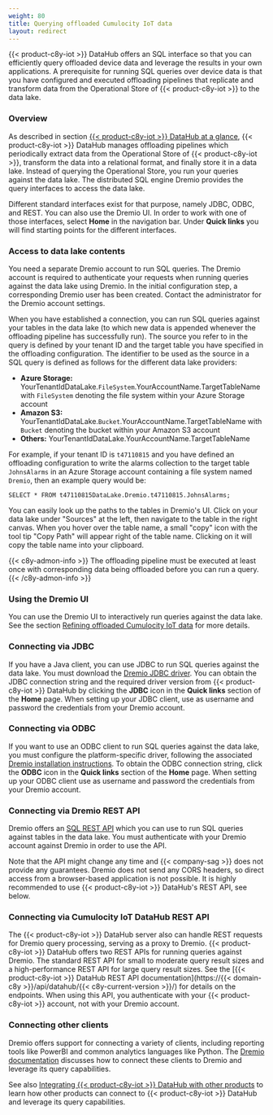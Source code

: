 ```yaml
---
weight: 80
title: Querying offloaded Cumulocity IoT data
layout: redirect
---
```


{{< product-c8y-iot >}} DataHub offers an SQL interface so that you can efficiently query offloaded device data and leverage the results in your own applications. A prerequisite for running SQL queries over device data is that you have configured and executed offloading pipelines that replicate and transform data from the Operational Store of {{< product-c8y-iot >}} to the data lake.

### Overview

As described in section [{{< product-c8y-iot >}} DataHub at a glance](/datahub/datahub-overview/#datahub-at-a-glance), {{< product-c8y-iot >}} DataHub manages offloading pipelines which periodically extract data from the Operational Store of {{< product-c8y-iot >}}, transform the data into a relational format, and finally store it in a data lake. Instead of querying the Operational Store, you run your queries against the data lake. The distributed SQL engine Dremio provides the query interfaces to access the data lake.

Different standard interfaces exist for that purpose, namely JDBC, ODBC, and REST. You can also use the Dremio UI. In order to work with one of those interfaces, select **Home** in the navigation bar. Under **Quick links** you will find starting points for the different interfaces.

### Access to data lake contents

You need a separate Dremio account to run SQL queries. The Dremio account is required to authenticate your requests when running queries against the data lake using Dremio. In the initial configuration step, a corresponding Dremio user has been created. Contact the administrator for the Dremio account settings.

When you have established a connection, you can run SQL queries against your tables in the data lake (to which new data is appended whenever the offloading pipeline has successfully run). The source you refer to in the query is defined by your tenant ID and the target table you have specified in the offloading configuration. The identifier to be used as the source in a SQL query is defined as follows for the different data lake providers:

* **Azure Storage:** YourTenantIdDataLake.`FileSystem`.YourAccountName.TargetTableName with `FileSystem` denoting the file system within your Azure Storage account
* **Amazon S3:** YourTenantIdDataLake.`Bucket`.YourAccountName.TargetTableName with `Bucket` denoting the bucket within your Amazon S3 account
* **Others:** YourTenantIdDataLake.YourAccountName.TargetTableName

For example, if your tenant ID is `t47110815` and you have defined an offloading configuration to write the alarms collection to the target table `JohnsAlarms` in an Azure Storage account containing a file system named `Dremio`, then an example query would be:

```
SELECT * FROM t47110815DataLake.Dremio.t47110815.JohnsAlarms;
```
You can easily look up the paths to the tables in Dremio's UI. Click on your data lake under "Sources" at the left, then navigate to the table in the right canvas. When you hover over the table name, a small "copy" icon with the tool tip "Copy Path" will appear right of the table name. Clicking on it will copy the table name into your clipboard.

{{< c8y-admon-info >}}
The offloading pipeline must be executed at least once with corresponding data being offloaded before you can run a query.
{{< /c8y-admon-info >}}

### Using the Dremio UI

You can use the Dremio UI to interactively run queries against the data lake. See the section [Refining offloaded Cumulocity IoT data](/datahub/working-with-datahub/#refining-offloaded) for more details.

### Connecting via JDBC

If you have a Java client, you can use JDBC to run SQL queries against the data lake.  You must download the [Dremio JDBC driver](https://www.dremio.com/drivers/). You can obtain the JDBC connection string and the required driver version from {{< product-c8y-iot >}} DataHub by clicking the **JDBC** icon in the **Quick links** section of the **Home** page. When setting up your JDBC client, use as username and password the credentials from your Dremio account.

### Connecting via ODBC

If you want to use an ODBC client to run SQL queries against the data lake, you must configure the platform-specific driver, following the associated [Dremio installation instructions](https://www.dremio.com/drivers/). To obtain the ODBC connection string, click the **ODBC** icon in the **Quick links** section of the **Home** page. When setting up your ODBC client use as username and password the credentials from your Dremio account.

### Connecting via Dremio REST API

Dremio offers an [SQL REST API](https://docs.dremio.com/rest-api/sql/) which you can use to run SQL queries against tables in the data lake. You must authenticate with your Dremio account against Dremio in order to use the API.

Note that the API might change any time and {{< company-sag >}} does not provide any guarantees. Dremio does not send any CORS headers, so direct access from a browser-based application is not possible. It is highly recommended to use {{< product-c8y-iot >}} DataHub's REST API, see below.

### Connecting via Cumulocity IoT DataHub REST API

The {{< product-c8y-iot >}} DataHub server also can handle REST requests for Dremio query processing, serving as a proxy to Dremio. {{< product-c8y-iot >}} DataHub offers two REST APIs for running queries against Dremio. The standard REST API for small to moderate query result sizes and a high-performance REST API for large query result sizes. See the [{{< product-c8y-iot >}} DataHub REST API documentation](https://{{< domain-c8y >}}/api/datahub/{{< c8y-current-version >}}/) for details on the endpoints. When using this API, you authenticate with your {{< product-c8y-iot >}} account, not with your Dremio account.

### Connecting other clients

Dremio offers support for connecting a variety of clients, including reporting tools like PowerBI and common analytics languages like Python. The [Dremio documentation](https://docs.dremio.com/client-applications/clients.html) discusses how to connect these clients to Dremio and leverage its query capabilities.

See also [Integrating {{< product-c8y-iot >}} DataHub with other products](/datahub/integrating-datahub-with-other-products) to learn how other products can connect to {{< product-c8y-iot >}} DataHub and leverage its query capabilities.
